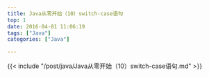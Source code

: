 ```yaml
---
title: Java从零开始（10）switch-case语句
top: 1
date: 2016-04-01 11:06:19
tags: ["Java"]
categories: ["Java"]

---
```

{{< include "/post/java/Java从零开始（10）switch-case语句.md" >}}